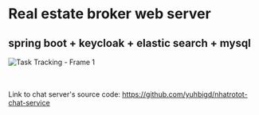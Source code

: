 # Real estate broker web server

## spring boot + keycloak + elastic search + mysql
![Task Tracking - Frame 1](https://user-images.githubusercontent.com/55220962/230714151-db9a0113-7917-4254-b0b2-94fd9807a185.jpg)

<br></br>
Link to chat server's source code: https://github.com/yuhbigd/nhatrotot-chat-service
<br/>

